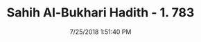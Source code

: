 ---
title        : "Sahih Al-Bukhari Hadith - 1. 783"
date         : 7/25/2018 1:51:40 PM
draft        : false
type         : "hadith"
layout       : "hadith"
BookCode     : "SHB"
VolumeNumber : "1"
HadithNumber : "783"
categories  :  ["Prayer Characteristics-Sitting between two prostrations"]
tags  :  ["Al Bara"]
---